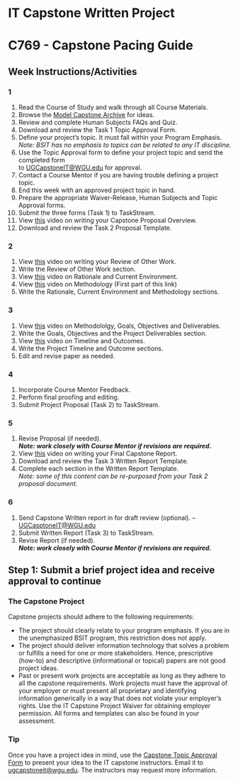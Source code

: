 # IT Capstone Written Project

# C769 - Capstone Pacing Guide

## Week Instructions/Activities

### 1

1.  Read the Course of Study and walk through all Course Materials.
2.  Browse the [Model Capstone Archive](https://capstonearchives.wgu.edu/) for ideas.
3.  Review and complete Human Subjects FAQs and Quiz.
4.  Download and review the Task 1 Topic Approval Form.
5.  Define your project’s topic. It must fall within your Program Emphasis.  
    _Note: BSIT has no emphasis to topics can be related to any IT discipline._
6.  Use the Topic Approval form to define your project topic and send the completed form  
    to [UGCapstoneIT@WGU.edu](UGCapstoneIT@WGU.edu) for approval.
7.  Contact a Course Mentor if you are having trouble defining a project topic.
8.  End this week with an approved project topic in hand.
9.  Prepare the appropriate Waiver-Release, Human Subjects and Topic Approval forms.
10.  Submit the three forms (Task 1) to TaskStream.
11.  View [this](https://wgu.hosted.panopto.com/Panopto/Pages/Viewer.aspx?id=db8381ab-1659-49e9-b5fc-ebb844c66944) video on writing your Capstone Proposal Overview.
12.  Download and review the Task 2 Proposal Template.

### 2

1.  View [this](https://wgu.hosted.panopto.com/Panopto/Pages/Viewer.aspx?id=6b566692-f4d4-4460-84c1-8b4afc08f2da) video on writing your Review of Other Work.
2.  Write the Review of Other Work section.
3.  View [this](https://wgu.hosted.panopto.com/Panopto/Pages/Viewer.aspx?id=1fff04ae-4974-4999-b147-7fcb8d934904) video on Rationale and Current Environment.
4.  View [this](https://wgu.hosted.panopto.com/Panopto/Pages/Viewer.aspx?id=90c39389-0e33-49ac-b96c-322810900a2e) video on Methodology (First part of this link)
5.  Write the Rationale, Current Environment and Methodology sections.

### 3

1.  View [this](https://wgu.hosted.panopto.com/Panopto/Pages/Viewer.aspx?id=90c39389-0e33-49ac-b96c-322810900a2e) video on Methodololgy, Goals, Objectives and Deliverables.
2.  Write the Goals, Objectives and the Project Deliverables section.
3.  View [this](https://wgu.hosted.panopto.com/Panopto/Pages/Viewer.aspx?id=a1daad4d-43f7-40e5-86be-ab7fe69ab76b) video on Timeline and Outcomes.
4.  Write the Project Timeline and Outcome sections.
5.  Edit and revise paper as needed.

### 4

1.  Incorporate Course Mentor Feedback.
2.  Perform final proofing and editing.
3.  Submit Project Proposal (Task 2) to TaskStream.

### 5

1.  Revise Proposal (if needed).  
    **_Note: work closely with Course Mentor if revisions are required._**
2.  View [this](https://wgu.hosted.panopto.com/Panopto/Pages/Viewer.aspx?id=5286bdf6-43c4-479e-8135-72922ac3f6bf) video on writing your Final Capstone Report.
3.  Download and review the Task 3 Written Report Template.
4.  Complete each section in the Written Report Template.  
    _Note: some of this content can be re-purposed from your Task 2 proposal document._

### 6

1.  Send Capstone Written report in for draft review (optional). – UGCasptoneIT@WGU.edu
2.  Submit Written Report (Task 3) to TaskStream.
3.  Revise Report (if needed).  
    **_Note: work closely with Course Mentor if revisions are required._**



## Step 1: Submit a brief project idea and receive approval to continue

### The Capstone Project

Capstone projects should adhere to the following requirements: 

-   The project should clearly relate to your program emphasis. If you are in the unemphasized BSIT program, this restriction does not apply. 
-   The project should deliver information technology that solves a problem or fulfills a need for one or more stakeholders. Hence, prescriptive (how-to) and descriptive (informational or topical) papers are not good project ideas. 
-   Past or present work projects are acceptable as long as they adhere to all the capstone requirements. Work projects must have the approval of your employer or must present all proprietary and identifying information generically in a way that does not violate your employer’s rights. Use the IT Capstone Project Waiver for obtaining employer permission. All forms and templates can also be found in your assessment. 

### Tip

Once you have a project idea in mind, use the [Capstone Topic Approval Form](https://access.wgu.edu/ASP3/aap/content/it%20capstone%20topic%20approval%20form.docx) to present your idea to the IT capstone instructors. Email it to ugcapstoneit@wgu.edu. The instructors may request more information.